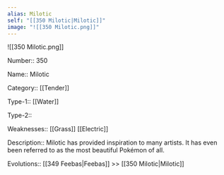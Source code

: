 ```yaml
---
alias: Milotic
self: "[[350 Milotic|Milotic]]"
image: "![[350 Milotic.png]]"
---
```


![[350 Milotic.png]]

Number:: 350

Name:: Milotic

Category:: [[Tender]]

Type-1:: [[Water]]

Type-2:: 

Weaknesses:: [[Grass]] [[Electric]]

Description:: Milotic has provided inspiration to many artists. It has even been referred to as the most beautiful Pokémon of all.

Evolutions:: [[349 Feebas|Feebas]] >> [[350 Milotic|Milotic]]